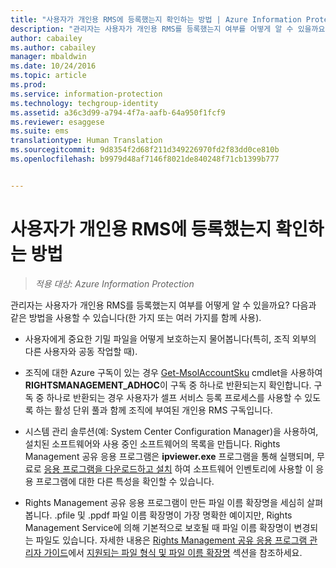 ```yaml
---
title: "사용자가 개인용 RMS에 등록했는지 확인하는 방법 | Azure Information Protection"
description: "관리자는 사용자가 개인용 RMS를 등록했는지 여부를 어떻게 알 수 있을까요? 이 문서에서 설명하는 방법 중 하나를 사용하거나 여러 방법을 조합하여 사용할 수 있습니다."
author: cabailey
ms.author: cabailey
manager: mbaldwin
ms.date: 10/24/2016
ms.topic: article
ms.prod: 
ms.service: information-protection
ms.technology: techgroup-identity
ms.assetid: a36c3d99-a794-4f7a-aafb-64a950f1fcf9
ms.reviewer: esaggese
ms.suite: ems
translationtype: Human Translation
ms.sourcegitcommit: 9d8354f2d68f211d349226970fd2f83dd0ce810b
ms.openlocfilehash: b9979d48af7146f8021de840248f71cb1399b777


---
```



# <a name="how-to-find-out-if-your-users-have-signed-up-for-rms-for-individuals"></a>사용자가 개인용 RMS에 등록했는지 확인하는 방법

>*적용 대상: Azure Information Protection*

관리자는 사용자가 개인용 RMS를 등록했는지 여부를 어떻게 알 수 있을까요? 다음과 같은 방법을 사용할 수 있습니다(한 가지 또는 여러 가지를 함께 사용).

-   사용자에게 중요한 기밀 파일을 어떻게 보호하는지 물어봅니다(특히, 조직 외부의 다른 사용자와 공동 작업할 때).

-   조직에 대한 Azure 구독이 있는 경우 [Get-MsolAccountSku](https://msdn.microsoft.com/library/azure/dn194118.aspx) cmdlet을 사용하여 **RIGHTSMANAGEMENT_ADHOC**이 구독 중 하나로 반환되는지 확인합니다. 구독 중 하나로 반환되는 경우 사용자가 셀프 서비스 등록 프로세스를 사용할 수 있도록 하는 활성 단위 풀과 함께 조직에 부여된 개인용 RMS 구독입니다.

-   시스템 관리 솔루션(예: System Center Configuration Manager)을 사용하여, 설치된 소프트웨어와 사용 중인 소프트웨어의 목록을 만듭니다. Rights Management 공유 응용 프로그램은 **ipviewer.exe** 프로그램을 통해 실행되며, 무료로 [응용 프로그램을 다운로드하고 설치](http://go.microsoft.com/fwlink/?LinkId=303970) 하여 소프트웨어 인벤토리에 사용할 이 응용 프로그램에 대한 다른 특성을 확인할 수 있습니다.

-   Rights Management 공유 응용 프로그램이 만든 파일 이름 확장명을 세심히 살펴봅니다. .pfile 및 .ppdf 파일 이름 확장명이 가장 명확한 예이지만, Rights Management Service에 의해 기본적으로 보호될 때 파일 이름 확장명이 변경되는 파일도 있습니다. 자세한 내용은 [Rights Management 공유 응용 프로그램 관리자 가이드](http://technet.microsoft.com/library/dn339003.aspx)에서 [지원되는 파일 형식 및 파일 이름 확장명](../rms-client/sharing-app-admin-guide-technical.md#supported-file-types-and-file-name-extensions) 섹션을 참조하세요.




<!--HONumber=Nov16_HO2-->


